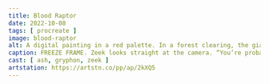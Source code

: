 ```yaml
---
title: Blood Raptor
date: 2022-10-08
tags: [ procreate ]
image: blood-raptor
alt: A digital painting in a red palette. In a forest clearing, the giant blood raptor lands. The bard’s fingers leap to the strings. A soothing song will calm this wild beast! The pirate charges in with his shovel held high. He’ll save her! Bards are too squishy to be on the front line like this. Meanwhile, the cat pokes his head up at the very bottom of the frame, looking out toward the viewer. He’d prefer not to be in this painting at all.
caption: FREEZE FRAME. Zeek looks straight at the camera. “You’re probably wondering how I got here…” -or- “LET MEOWT!”
cast: [ ash, gryphon, zeek ]
artstation: https://artstn.co/pp/ap/2kXQ5
---
```


